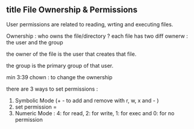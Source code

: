 ## title File Ownership & Permissions

User permissions are related to reading, wrting and executing files.

Ownership : who owns the file/directory ?
each file has two diff ownerw : the user and the group 

the owner of the file is the user that creates that file. 

the group is the primary group of that user.

min 3:39
chown  : to change the ownership 

there are 3 ways to set permissions : 
1. Symbolic Mode (+ - to add and remove with r, w, x and  - )
2. set permission =
3. Numeric Mode : 4: for read, 2: for write, 1: for exec and 0: for no permission
